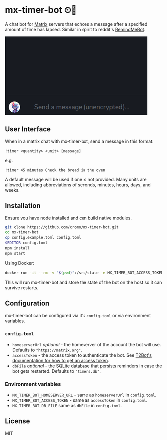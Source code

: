 # mx-timer-bot ⏲🤖

A chat bot for [Matrix](https://matrix.org/) servers that echoes a message after a specified amount of time has lapsed. Similar in spirit to reddit's [RemindMeBot](https://www.reddit.com/r/RemindMeBot/).

![Animation mx-timer-bot echoing a message after five seconds](https://github.com/cromo/mx-timer-bot/blob/master/demo.gif)

## User Interface

When in a matrix chat with mx-timer-bot, send a message in this format:

```
!timer <quantity> <unit> [message]
```

e.g.

```
!timer 45 minutes Check the bread in the oven
```

A default message will be used if one is not provided. Many units are allowed, including abbreviations of seconds, minutes, hours, days, and weeks.

## Installation

Ensure you have node installed and can build native modules.

```bash
git clone https://github.com/cromo/mx-timer-bot.git
cd mx-timer-bot
cp config.example.toml config.toml
$EDITOR config.toml
npm install
npm start
```

Using Docker:

```bash
docker run -it --rm -v "$(pwd)":/src/state -e MX_TIMER_BOT_ACCESS_TOKEN='YOUR ACCESS TOKEN' -e MX_TIMER_BOT_DB_FILE=state/mx-timer-bot.db cromo/mx-timer-bot
```

This will run mx-timer-bot and store the state of the bot on the host so it can survive restarts.

## Configuration

mx-timer-bot can be configured via it's `config.toml` or via environment variables.

### `config.toml`

- `homeserverUrl` *optional* - the homeserver of the account the bot will use. Defaults to `"https://matrix.org"`.
- `accessToken` - the access token to authenticate the bot. See [T2Bot's documentation for how to get an access token](https://t2bot.io/docs/access_tokens/).
- `dbFile` *optional* - the SQLite database that persists reminders in case the bot gets restarted. Defaults to `"timers.db"`.

### Environment variables

- `MX_TIMER_BOT_HOMESERVER_URL` - same as `homeserverUrl` in `config.toml`.
- `MX_TIMER_BOT_ACCESS_TOKEN` - same as `accessToken` in `config.toml`.
- `MX_TIMER_BOT_DB_FILE` same as `dbFile` in `config.toml`.

## License

MIT